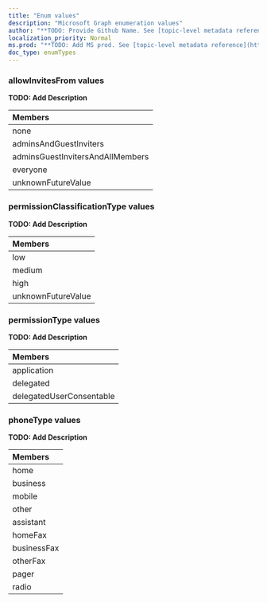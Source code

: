 ```yaml
---
title: "Enum values"
description: "Microsoft Graph enumeration values"
author: "**TODO: Provide Github Name. See [topic-level metadata reference](https://msgo.azurewebsites.net/add/document/guidelines/metadata.html#topic-level-metadata)**"
localization_priority: Normal
ms.prod: "**TODO: Add MS prod. See [topic-level metadata reference](https://msgo.azurewebsites.net/add/document/guidelines/metadata.html#topic-level-metadata)**"
doc_type: enumTypes
---
```


### allowInvitesFrom values 

**TODO: Add Description**

|Members|
|:---|
|none|
|adminsAndGuestInviters|
|adminsGuestInvitersAndAllMembers|
|everyone|
|unknownFutureValue|

### permissionClassificationType values 

**TODO: Add Description**

|Members|
|:---|
|low|
|medium|
|high|
|unknownFutureValue|

### permissionType values 

**TODO: Add Description**

|Members|
|:---|
|application|
|delegated|
|delegatedUserConsentable|

### phoneType values 

**TODO: Add Description**

|Members|
|:---|
|home|
|business|
|mobile|
|other|
|assistant|
|homeFax|
|businessFax|
|otherFax|
|pager|
|radio|

